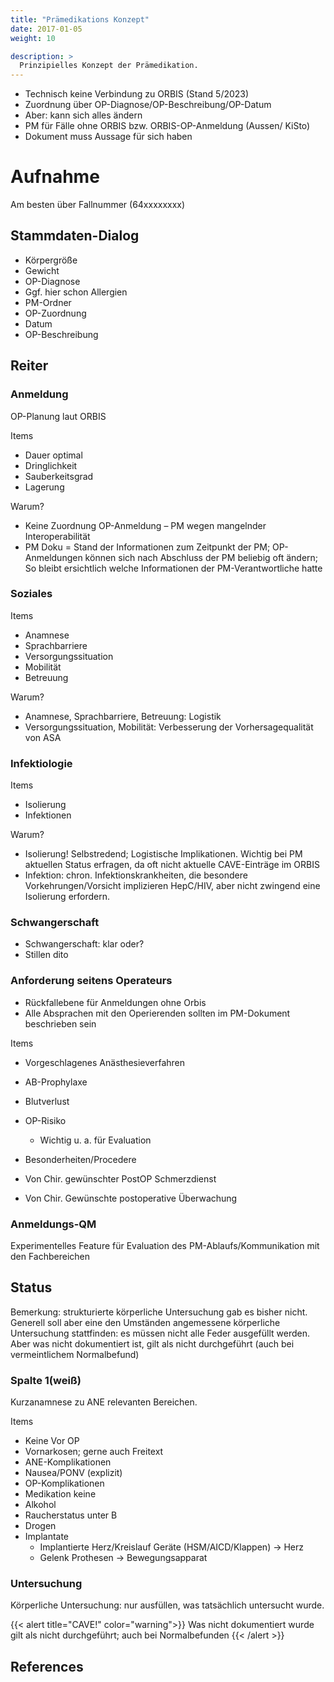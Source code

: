 ```yaml
---
title: "Prämedikations Konzept"
date: 2017-01-05
weight: 10

description: >
  Prinzipielles Konzept der Prämedikation.
---
```





* Technisch keine Verbindung zu ORBIS (Stand 5/2023) 
* Zuordnung über OP-Diagnose/OP-Beschreibung/OP-Datum 
* Aber: kann sich alles ändern 
* PM für Fälle ohne ORBIS bzw. ORBIS-OP-Anmeldung (Aussen/ KiSto) 
* Dokument muss Aussage für sich haben 

# Aufnahme 

Am besten über Fallnummer (64xxxxxxxx) 

## Stammdaten-Dialog 
* Körpergröße 
* Gewicht 
* OP-Diagnose 
* Ggf. hier schon Allergien 
* PM-Ordner 
* OP-Zuordnung 
* Datum 
* OP-Beschreibung 

## Reiter 

### Anmeldung 

OP-Planung laut ORBIS 

Items 

* Dauer optimal 
* Dringlichkeit 
* Sauberkeitsgrad 
* Lagerung 

Warum?  

* Keine Zuordnung OP-Anmeldung – PM wegen mangelnder Interoperabilität 
* PM Doku = Stand der Informationen zum Zeitpunkt der PM; OP-Anmeldungen können sich nach Abschluss der PM beliebig oft ändern; So bleibt ersichtlich welche Informationen der PM-Verantwortliche hatte 

### Soziales 

Items 
* Anamnese 
* Sprachbarriere 
* Versorgungssituation 
* Mobilität 
* Betreuung 

Warum? 
* Anamnese, Sprachbarriere, Betreuung: Logistik 
* Versorgungssituation, Mobilität: Verbesserung der Vorhersagequalität von ASA 
### Infektiologie 

Items 
* Isolierung 
* Infektionen 

Warum? 
* Isolierung! Selbstredend; Logistische Implikationen. Wichtig bei PM aktuellen Status erfragen, da oft nicht aktuelle CAVE-Einträge im ORBIS 
* Infektion: chron. Infektionskrankheiten, die besondere Vorkehrungen/Vorsicht implizieren HepC/HIV, aber nicht zwingend eine Isolierung erfordern. 

### Schwangerschaft 

* Schwangerschaft: klar oder? 
* Stillen dito 

### Anforderung seitens Operateurs 

* Rückfallebene für Anmeldungen ohne Orbis 
* Alle Absprachen mit den Operierenden sollten im PM-Dokument beschrieben sein 

Items 

* Vorgeschlagenes Anästhesieverfahren 
* AB-Prophylaxe 
* Blutverlust 
* OP-Risiko 
    * Wichtig u. a. für Evaluation 

* Besonderheiten/Procedere 
* Von Chir. gewünschter PostOP Schmerzdienst 
* Von Chir. Gewünschte postoperative Überwachung 

### Anmeldungs-QM 

Experimentelles Feature für Evaluation des PM-Ablaufs/Kommunikation mit den Fachbereichen 

## Status 

Bemerkung: strukturierte körperliche Untersuchung gab es bisher nicht. Generell soll aber eine den Umständen angemessene körperliche Untersuchung stattfinden: es müssen nicht alle Feder ausgefüllt werden. Aber was nicht dokumentiert ist, gilt als nicht durchgeführt (auch bei vermeintlichem Normalbefund) 

### Spalte 1(weiß) 

Kurzanamnese zu ANE relevanten Bereichen. 

Items 
* Keine Vor OP 
* Vornarkosen; gerne auch Freitext 
* ANE-Komplikationen 
* Nausea/PONV (explizit) 
* OP-Komplikationen 
* Medikation keine 
* Alkohol 
* Raucherstatus unter B 
* Drogen 
* Implantate  
    * Implantierte Herz/Kreislauf Geräte (HSM/AICD/Klappen) -> Herz 
    * Gelenk Prothesen -> Bewegungsapparat 

### Untersuchung 

Körperliche Untersuchung: nur ausfüllen, was tatsächlich untersucht wurde. 

{{< alert title="CAVE!" color="warning">}}
Was nicht dokumentiert wurde gilt als nicht durchgeführt; auch bei Normalbefunden 
{{< /alert >}}



## References
